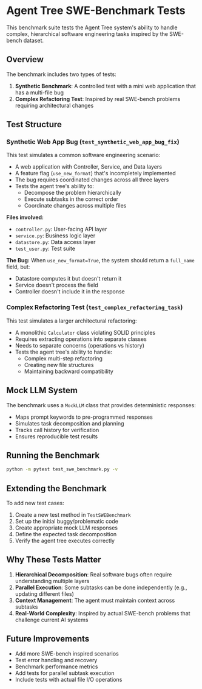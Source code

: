 # Agent Tree SWE-Benchmark Tests

This benchmark suite tests the Agent Tree system's ability to handle complex, hierarchical software engineering tasks inspired by the SWE-bench dataset.

## Overview

The benchmark includes two types of tests:

1. **Synthetic Benchmark**: A controlled test with a mini web application that has a multi-file bug
2. **Complex Refactoring Test**: Inspired by real SWE-bench problems requiring architectural changes

## Test Structure

### Synthetic Web App Bug (`test_synthetic_web_app_bug_fix`)

This test simulates a common software engineering scenario:
- A web application with Controller, Service, and Data layers
- A feature flag (`use_new_format`) that's incompletely implemented
- The bug requires coordinated changes across all three layers
- Tests the agent tree's ability to:
  - Decompose the problem hierarchically
  - Execute subtasks in the correct order
  - Coordinate changes across multiple files

**Files involved:**
- `controller.py`: User-facing API layer
- `service.py`: Business logic layer  
- `datastore.py`: Data access layer
- `test_user.py`: Test suite

**The Bug:**
When `use_new_format=True`, the system should return a `full_name` field, but:
- Datastore computes it but doesn't return it
- Service doesn't process the field
- Controller doesn't include it in the response

### Complex Refactoring Test (`test_complex_refactoring_task`)

This test simulates a larger architectural refactoring:
- A monolithic `Calculator` class violating SOLID principles
- Requires extracting operations into separate classes
- Needs to separate concerns (operations vs history)
- Tests the agent tree's ability to handle:
  - Complex multi-step refactoring
  - Creating new file structures
  - Maintaining backward compatibility

## Mock LLM System

The benchmark uses a `MockLLM` class that provides deterministic responses:
- Maps prompt keywords to pre-programmed responses
- Simulates task decomposition and planning
- Tracks call history for verification
- Ensures reproducible test results

## Running the Benchmark

```bash
python -m pytest test_swe_benchmark.py -v
```

## Extending the Benchmark

To add new test cases:

1. Create a new test method in `TestSWEBenchmark`
2. Set up the initial buggy/problematic code
3. Create appropriate mock LLM responses
4. Define the expected task decomposition
5. Verify the agent tree executes correctly

## Why These Tests Matter

1. **Hierarchical Decomposition**: Real software bugs often require understanding multiple layers
2. **Parallel Execution**: Some subtasks can be done independently (e.g., updating different files)
3. **Context Management**: The agent must maintain context across subtasks
4. **Real-World Complexity**: Inspired by actual SWE-bench problems that challenge current AI systems

## Future Improvements

- Add more SWE-bench inspired scenarios
- Test error handling and recovery
- Benchmark performance metrics
- Add tests for parallel subtask execution
- Include tests with actual file I/O operations